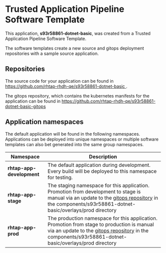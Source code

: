 # Trusted Application Pipeline Software Template

This application, **s93r58861-dotnet-basic**, was created from a Trusted Application Pipeline Software Template.

The software templates create a new source and gitops deployment repositories with a sample source application. 

## Repositories

The source code for your application can be found in [https://github.com/rhtap-rhdh-qe/s93r58861-dotnet-basic ](https://github.com/rhtap-rhdh-qe/s93r58861-dotnet-basic ).
 
The gitops repository, which contains the kubernetes manifests for the application can be found in 
[https://github.com/rhtap-rhdh-qe/s93r58861-dotnet-basic-gitops ](https://github.com/rhtap-rhdh-qe/s93r58861-dotnet-basic-gitops ) 

## Application namespaces 

The default application will be found in the following namespaces. Applications can be deployed into unique namespaces or multiple software templates can also bet generated into the same group namespaces.  

|  Namespace   |  Description   |  
| -------- | -------- |   
| **rhtap-app-development** | The default application during development. Every build will be deployed to this namespace for testing. | 
| **rhtap-app-stage** | The staging namespace for this application. Promotion from development to stage is manual via an update to the [gitops repository](https://github.com/rhtap-rhdh-qe/s93r58861-dotnet-basic-gitops ) in the components/s93r58861-dotnet-basic/overlays/prod directory |  
| **rhtap-app-prod** | The production namespace for this application. Promotion from stage to production is manual via an update to the [gitops repository](https://github.com/rhtap-rhdh-qe/s93r58861-dotnet-basic-gitops ) in the components/s93r58861-dotnet-basic/overlays/prod directory | 